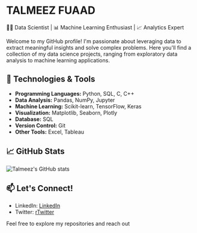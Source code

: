 # TALMEEZ FUAAD

👨‍💻 Data Scientist | 📊 Machine Learning Enthusiast | 📈 Analytics Expert

Welcome to my GitHub profile! I'm passionate about leveraging data to extract meaningful insights and solve complex problems. Here you'll find a collection of my data science projects, ranging from exploratory data analysis to machine learning applications.

## 🔧 Technologies & Tools

- **Programming Languages:** Python, SQL, C, C++
- **Data Analysis:** Pandas, NumPy, Jupyter
- **Machine Learning:** Scikit-learn, TensorFlow, Keras
- **Visualization:** Matplotlib, Seaborn, Plotly
- **Database:** SQL
- **Version Control:** Git
- **Other Tools:** Excel, Tableau



## 📈 GitHub Stats

![![Talmeez's GitHub stats](https://github-readme-stats.vercel.app/api?username=itstalmeez&theme=dark&show_icons=true)](https://camo.githubusercontent.com/2cceed41b900f96b10b8e4a8e538cd81bd89c06ced2147fea7572b32426f66fa/68747470733a2f2f6769746875622d726561646d652d73746174732e76657263656c2e6170702f6170693f757365726e616d653d616e7572616768617a72612673686f775f69636f6e733d7472756526686964653d636f6e74726962732c7072732663616368655f7365636f6e64733d3836343030267468656d653d7472616e73706172656e74)

## 📫 Let's Connect!

- LinkedIn: [LinkedIn](linkedin.com/in/itstalmeez)
- Twitter: [rTwitter](github.com/itstalmeez)

Feel free to explore my repositories and reach out 
